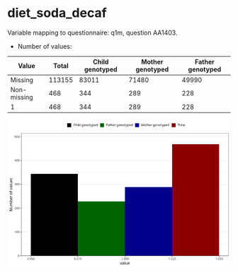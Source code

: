 # diet_soda_decaf
Variable mapping to questionnaire: q1m, question AA1403.
- Number of values:

| Value | Total | Child genotyped | Mother genotyped | Father genotyped |
| ----- | ----- | --------------- | ---------------- | ---------------- |
| Missing | 113155 | 83011 | 71480 | 49990 |
| Non-missing | 468 | 344 | 289 | 228 |
| 1 | 468 | 344 | 289 | 228 |



![](diet_soda_decaf_n.png)



